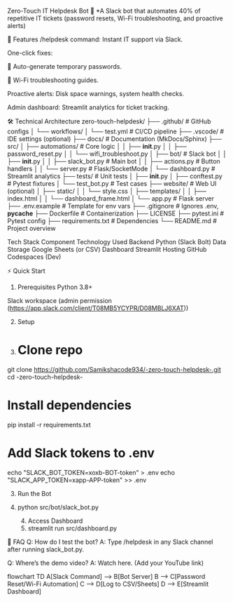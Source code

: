 Zero-Touch IT Helpdesk Bot 🤖
*A Slack bot that automates 40% of repetitive IT tickets (password resets, Wi-Fi troubleshooting, and proactive alerts)



🚀 Features
/helpdesk command: Instant IT support via Slack.

One-click fixes:

🔑 Auto-generate temporary passwords.

📶 Wi-Fi troubleshooting guides.

Proactive alerts: Disk space warnings, system health checks.

Admin dashboard: Streamlit analytics for ticket tracking.



🛠️ Technical Architecture
zero-touch-helpdesk/
├── .github/                  # GitHub configs
│   └── workflows/
│       └── test.yml          # CI/CD pipeline
├── .vscode/                 # IDE settings (optional)
├── docs/                    # Documentation (MkDocs/Sphinx)
├── src/
│   ├── automations/         # Core logic
│   │   ├── __init__.py
│   │   ├── password_reset.py
│   │   └── wifi_troubleshoot.py
│   ├── bot/                # Slack bot
│   │   ├── __init__.py
│   │   ├── slack_bot.py    # Main bot
│   │   ├── actions.py      # Button handlers
│   │   └── server.py       # Flask/SocketMode
│   └── dashboard.py        # Streamlit analytics
├── tests/                  # Unit tests
│   ├── __init__.py
│   ├── conftest.py        # Pytest fixtures
│   └── test_bot.py        # Test cases
├── website/               # Web UI (optional)
│   ├── static/
│   │   └── style.css
│   ├── templates/
│   │   ├── index.html
│   │   └── dashboard_frame.html
│   └── app.py             # Flask server
├── .env.example           # Template for env vars
├── .gitignore            # Ignores .env, __pycache__
├── Dockerfile            # Containerization
├── LICENSE
├── pytest.ini            # Pytest config
├── requirements.txt      # Dependencies
└── README.md            # Project overview


Tech Stack
Component	Technology Used
Backend	Python (Slack Bolt)
Data Storage	Google Sheets (or CSV)
Dashboard	Streamlit
Hosting	GitHub Codespaces (Dev) 


⚡ Quick Start
1. Prerequisites
Python 3.8+

Slack workspace (admin permission  (https://app.slack.com/client/T08MB5YCYPR/D08MBLJ6XAT))


2. Setup
3. # Clone repo
git clone https://github.com/Samikshacode934/-zero-touch-helpdesk-.git
cd -zero-touch-helpdesk-

# Install dependencies
pip install -r requirements.txt

# Add Slack tokens to .env
echo "SLACK_BOT_TOKEN=xoxb-BOT-token" > .env
echo "SLACK_APP_TOKEN=xapp-APP-token" >> .env


3. Run the Bot
4. python src/bot/slack_bot.py

   4. Access Dashboard
   5. streamlit run src/dashboard.py
  

  🙋 FAQ
Q: How do I test the bot?
A: Type /helpdesk in any Slack channel after running slack_bot.py.

Q: Where’s the demo video?
A: Watch here. (Add your YouTube link)


flowchart TD
    A[Slack Command] --> B[Bot Server]
    B --> C[Password Reset/Wi-Fi Automation]
    C --> D[Log to CSV/Sheets]
    D --> E[Streamlit Dashboard]
